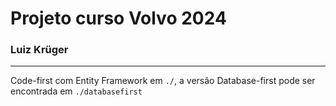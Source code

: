 # Projeto curso Volvo 2024
### Luiz Krüger

----
Code-first com Entity Framework em `./`, a versão Database-first pode ser encontrada em `./databasefirst`
